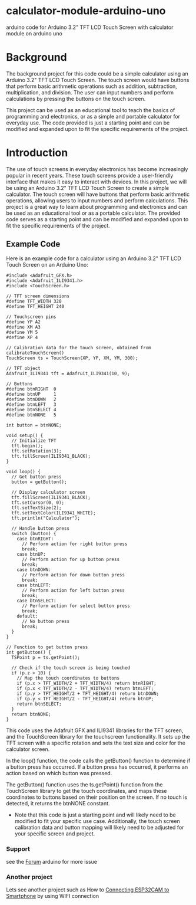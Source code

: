 # calculator-module-arduino-uno
arduino code for  Arduino 3.2" TFT LCD Touch Screen with calculator module on arduino uno 

# Background
The background project for this code could be a simple calculator using an Arduino 3.2" TFT LCD Touch Screen. The touch screen would have buttons that perform basic arithmetic operations such as addition, subtraction, multiplication, and division. The user can input numbers and perform calculations by pressing the buttons on the touch screen.

This project can be used as an educational tool to teach the basics of programming and electronics, or as a simple and portable calculator for everyday use. The code provided is just a starting point and can be modified and expanded upon to fit the specific requirements of the project.

# Introduction
The use of touch screens in everyday electronics has become increasingly popular in recent years. These touch screens provide a user-friendly interface that makes it easy to interact with devices. In this project, we will be using an Arduino 3.2" TFT LCD Touch Screen to create a simple calculator. The touch screen will have buttons that perform basic arithmetic operations, allowing users to input numbers and perform calculations. This project is a great way to learn about programming and electronics and can be used as an educational tool or as a portable calculator. The provided code serves as a starting point and can be modified and expanded upon to fit the specific requirements of the project.

## Example Code

Here is an example code for a calculator using an Arduino 3.2" TFT LCD Touch Screen on an Arduino Uno:
```
#include <Adafruit_GFX.h>
#include <Adafruit_ILI9341.h>
#include <TouchScreen.h>

// TFT screen dimensions
#define TFT_WIDTH 320
#define TFT_HEIGHT 240

// Touchscreen pins
#define YP A2
#define XM A3
#define YM 5
#define XP 4

// Calibration data for the touch screen, obtained from calibrateTouchScreen()
TouchScreen ts = TouchScreen(XP, YP, XM, YM, 300);

// TFT object
Adafruit_ILI9341 tft = Adafruit_ILI9341(10, 9);

// Buttons
#define btnRIGHT  0
#define btnUP     1
#define btnDOWN   2
#define btnLEFT   3
#define btnSELECT 4
#define btnNONE   5

int button = btnNONE;

void setup() {
  // Initialize TFT
  tft.begin();
  tft.setRotation(3);
  tft.fillScreen(ILI9341_BLACK);
}

void loop() {
  // Get button press
  button = getButton();

  // Display calculator screen
  tft.fillScreen(ILI9341_BLACK);
  tft.setCursor(0, 0);
  tft.setTextSize(2);
  tft.setTextColor(ILI9341_WHITE);
  tft.println("Calculator");

  // Handle button press
  switch (button) {
    case btnRIGHT:
      // Perform action for right button press
      break;
    case btnUP:
      // Perform action for up button press
      break;
    case btnDOWN:
      // Perform action for down button press
      break;
    case btnLEFT:
      // Perform action for left button press
      break;
    case btnSELECT:
      // Perform action for select button press
      break;
    default:
      // No button press
      break;
  }
}

// Function to get button press
int getButton() {
  TSPoint p = ts.getPoint();

  // Check if the touch screen is being touched
  if (p.z > 10) {
    // Map the touch coordinates to buttons
    if (p.x > TFT_WIDTH/2 + TFT_WIDTH/4) return btnRIGHT;
    if (p.x < TFT_WIDTH/2 - TFT_WIDTH/4) return btnLEFT;
    if (p.y > TFT_HEIGHT/2 + TFT_HEIGHT/4) return btnDOWN;
    if (p.y < TFT_HEIGHT/2 - TFT_HEIGHT/4) return btnUP;
    return btnSELECT;
  }
  return btnNONE;
}
```

This code uses the Adafruit GFX and ILI9341 libraries for the TFT screen, and the TouchScreen library for the touchscreen functionality. It sets up the TFT screen with a specific rotation and sets the text size and color for the calculator screen.

In the loop() function, the code calls the getButton() function to determine if a button press has occurred. If a button press has occurred, it performs an action based on which button was pressed.

The getButton() function uses the ts.getPoint() function from the TouchScreen library to get the touch coordinates, and maps these coordinates to buttons based on their position on the screen. If no touch is detected, it returns the btnNONE constant.

- Note that this code is just a starting point and will likely need to be modified to fit your specific use case. Additionally, the touch screen calibration data and button mapping will likely need to be adjusted for your specific screen and project.

### Support
see the [Forum](https://forum.arduino.cc/c/software/arduino-ide-2-0/93) arduino for more issue 

### Another project 
Lets see another project such as How to [Connecting ESP32CAM to Smartphone](https://github.com/electricianinsomniac/ESP32CAM-to-Smartphone) by using WIFI connection 


